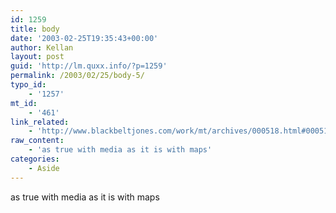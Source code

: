 ```yaml
---
id: 1259
title: body
date: '2003-02-25T19:35:43+00:00'
author: Kellan
layout: post
guid: 'http://lm.quxx.info/?p=1259'
permalink: /2003/02/25/body-5/
typo_id:
    - '1257'
mt_id:
    - '461'
link_related:
    - 'http://www.blackbeltjones.com/work/mt/archives/000518.html#000518'
raw_content:
    - 'as true with media as it is with maps'
categories:
    - Aside
---
```


as true with media as it is with maps